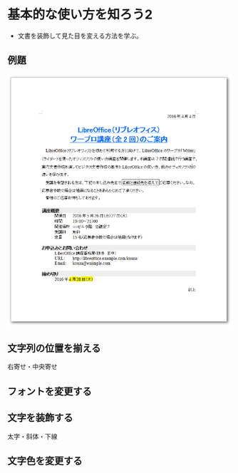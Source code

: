 # 基本的な使い方を知ろう2

- 文書を装飾して見た目を変える方法を学ぶ。

## 例題

![例題](../files/writer-sample1-after.png)


## 文字列の位置を揃える

右寄せ・中央寄せ


## フォントを変更する


## 文字を装飾する

太字・斜体・下線

## 文字色を変更する


